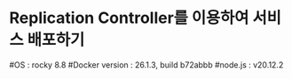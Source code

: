 # Replication Controller를 이용하여 서비스 배포하기

#OS : rocky 8.8
#Docker version :  26.1.3, build b72abbb
#node.js : v20.12.2

